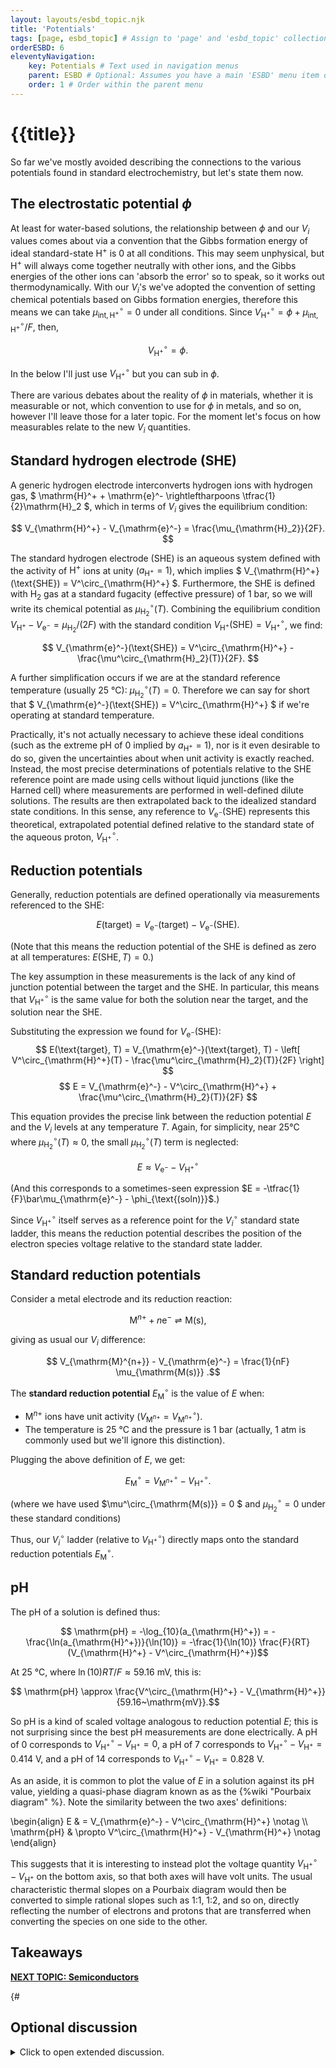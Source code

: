 ```yaml
---
layout: layouts/esbd_topic.njk
title: 'Potentials'
tags: [page, esbd_topic] # Assign to 'page' and 'esbd_topic' collections
orderESBD: 6
eleventyNavigation:
    key: Potentials # Text used in navigation menus
    parent: ESBD # Optional: Assumes you have a main 'ESBD' menu item defined elsewhere
    order: 1 # Order within the parent menu
---
```


# {{title}}

So far we've mostly avoided describing the connections to the various potentials found in standard electrochemistry, but let's state them now.

## The electrostatic potential $\phi$

At least for water-based solutions, the relationship between $\phi$ and our $V_i$ values comes about via a convention that the Gibbs formation energy of ideal standard-state $\mathrm{H}^+$ is 0 at all conditions. This may seem unphysical, but $\mathrm{H}^+$ will always come together neutrally with other ions, and the Gibbs energies of the other ions can 'absorb the error' so to speak, so it works out thermodynamically. With our $V_i$'s we've adopted the convention of setting chemical potentials based on Gibbs formation energies, therefore this means we can take $\mu^\circ_{\mathrm{int},\mathrm{H}^+} = 0$ under all conditions. Since $V^\circ_{\mathrm{H}^+} = \phi + \mu^\circ_{\mathrm{int},\mathrm{H}^+}/F$, then,

$$ V^\circ_{\mathrm{H}^+} = \phi.$$

In the below I'll just use $V^\circ_{\mathrm{H}^+}$ but you can sub in $\phi$.

There are various debates about the reality of $\phi$ in materials, whether it is measurable or not, which convention to use for $\phi$ in metals, and so on, however I'll leave those for a later topic. For the moment let's focus on how measurables relate to the new $V_i$ quantities.

## Standard hydrogen electrode (SHE)

A generic hydrogen electrode interconverts hydrogen ions with hydrogen gas, $ \mathrm{H}^+ + \mathrm{e}^- \rightleftharpoons \tfrac{1}{2}\mathrm{H}_2 $, which in terms of $V_i$ gives the equilibrium condition:

$$ V_{\mathrm{H}^+} - V_{\mathrm{e}^-} = \frac{\mu_{\mathrm{H}_2}}{2F}. $$

The standard hydrogen electrode (SHE) is an aqueous system defined with the activity of $\mathrm{H}^+$ ions at unity ($a_{\mathrm{H}^+} = 1$), which implies $ V_{\mathrm{H}^+}(\text{SHE}) = V^\circ_{\mathrm{H}^+} $. Furthermore, the SHE is defined with $\mathrm{H}_2$ gas at a standard fugacity (effective pressure) of 1 bar, so we will write its chemical potential as $\mu^\circ_{\mathrm{H}_2}(T)$. Combining the equilibrium condition $V_{\mathrm{H}^+} - V_{\mathrm{e}^-} = \mu_{\mathrm{H}_2}/(2F)$ with the standard condition $V_{\mathrm{H}^+}(\text{SHE}) = V^\circ_{\mathrm{H}^+}$, we find:

$$ V_{\mathrm{e}^-}(\text{SHE}) = V^\circ_{\mathrm{H}^+} - \frac{\mu^\circ_{\mathrm{H}_2}(T)}{2F}. $$

A further simplification occurs if we are at the standard reference temperature (usually 25&nbsp;°C): $\mu^\circ_{\mathrm{H}_2}(T) = 0$. Therefore we can say for short that $ V_{\mathrm{e}^-}(\text{SHE}) = V^\circ_{\mathrm{H}^+} $ if we're operating at standard temperature.

Practically, it's not actually necessary to achieve these ideal conditions (such as the extreme pH of 0 implied by $a_{\mathrm{H}^+} = 1$), nor is it even desirable to do so, given the uncertainties about when unit activity is exactly reached. Instead, the most precise determinations of potentials relative to the SHE reference point are made using cells without liquid junctions (like the Harned cell) where measurements are performed in well-defined dilute solutions. The results are then extrapolated back to the idealized standard state conditions. In this sense, any reference to $V_{\mathrm{e}^-}(\text{SHE})$ represents this theoretical, extrapolated potential defined relative to the standard state of the aqueous proton, $V^\circ_{\mathrm{H}^+}$.

## Reduction potentials

Generally, reduction potentials are defined operationally via measurements referenced to the SHE:

$$ E(\text{target}) = V_{\mathrm{e}^-}(\text{target}) - V_{\mathrm{e}^-}(\text{SHE}). $$

(Note that this means the reduction potential of the SHE is defined as zero at all temperatures: $E(\text{SHE}, T) = 0$.)

The key assumption in these measurements is the lack of any kind of junction potential between the target and the SHE. In particular, this means that $V^\circ_{\mathrm{H}^+}$ is the same value for both the solution near the target, and the solution near the SHE.

Substituting the expression we found for $V_{\mathrm{e}^-}(\text{SHE})$:
$$ E(\text{target}, T) = V_{\mathrm{e}^-}(\text{target}, T) - \left[ V^\circ_{\mathrm{H}^+}(T) - \frac{\mu^\circ_{\mathrm{H}_2}(T)}{2F} \right] $$
$$ E = V_{\mathrm{e}^-} - V^\circ_{\mathrm{H}^+} + \frac{\mu^\circ_{\mathrm{H}_2}(T)}{2F} $$

This equation provides the precise link between the reduction potential $E$ and the $V_i$ levels at any temperature $T$. Again, for simplicity, near 25°C where $\mu^\circ_{\mathrm{H}_2}(T) \approx 0$, the small $\mu^\circ_{\mathrm{H}_2}(T)$ term is neglected:

$$ E \approx V_{\mathrm{e}^-} - V^\circ_{\mathrm{H}^+} $$

(And this corresponds to a sometimes-seen expression $E = -\tfrac{1}{F}\bar\mu_{\mathrm{e}^-} - \phi_{\text{(soln)}}$.)

Since $V^\circ_{\mathrm{H}^+}$ itself serves as a reference point for the $V^\circ_{i}$ standard state ladder, this means the reduction potential describes the position of the electron species voltage relative to the standard state ladder.

## Standard reduction potentials

Consider a metal electrode and its reduction reaction:

$$ \mathrm{M}^{n+} + n \mathrm{e}^- \rightleftharpoons \mathrm{M(s)} , $$

giving as usual our $V_i$ difference:

$$ V_{\mathrm{M}^{n+}} - V_{\mathrm{e}^-} = \frac{1}{nF} \mu_{\mathrm{M(s)}} .$$

The **standard reduction potential** $E^\circ_{\mathrm{M}}$ is the value of $E$ when:

* $\mathrm{M}^{n+}$ ions have unit activity ($V_{\mathrm{M}^{n+}} = V^\circ_{\mathrm{M}^{n+}}$).
* The temperature is 25&nbsp;°C and the pressure is 1 bar (actually, 1 atm is commonly used but we'll ignore this distinction).

Plugging the above definition of $E$, we get:

$$ E^\circ_{\mathrm{M}} = V^\circ_{\mathrm{M}^{n+}} - V^\circ_{\mathrm{H}^+} .$$

(where we have used $\mu^\circ_{\mathrm{M(s)}} = 0 $ and $\mu^\circ_{\mathrm{H}_2} = 0$ under these standard conditions)

Thus, our $V^\circ_i$ ladder (relative to $V^\circ_{\mathrm{H}^+}$) directly maps onto the standard reduction potentials $E^\circ_{\mathrm{M}}$.

## pH

The pH of a solution is defined thus:

$$ \mathrm{pH} = -\log_{10}(a_{\mathrm{H}^+}) = -\frac{\ln(a_{\mathrm{H}^+})}{\ln(10)} = -\frac{1}{\ln(10)} \frac{F}{RT}(V_{\mathrm{H}^+} - V^\circ_{\mathrm{H}^+})$$

At 25&nbsp;°C, where $\ln(10)RT/F \approx 59.16~\mathrm{mV}$, this is:

$$ \mathrm{pH} \approx \frac{V^\circ_{\mathrm{H}^+} - V_{\mathrm{H}^+}}{59.16~\mathrm{mV}}.$$

So $\mathrm{pH}$ is a kind of scaled voltage analogous to reduction potential $E$; this is not surprising since the best pH measurements are done electrically. A pH of 0 corresponds to $V^\circ_{\mathrm{H}^+} - V_{\mathrm{H}^+} = 0$, a pH of 7 corresponds to $V^\circ_{\mathrm{H}^+} - V_{\mathrm{H}^+} = 0.414~\mathrm{V}$, and a pH of 14 corresponds to $V^\circ_{\mathrm{H}^+} - V_{\mathrm{H}^+} = 0.828~\mathrm{V}$.

As an aside, it is common to plot the value of $E$ in a solution against its $\mathrm{pH}$ value, yielding a quasi-phase diagram known as as the {%wiki "Pourbaix diagram" %}. Note the similarity between the two axes' definitions:

\begin{align}
E & =  V_{\mathrm{e}^-} - V^\circ_{\mathrm{H}^+} \notag \\\\
 \mathrm{pH} & \propto V^\circ_{\mathrm{H}^+} - V_{\mathrm{H}^+} \notag
\end{align}

This suggests that it is interesting to instead plot the voltage quantity $V^\circ_{\mathrm{H}^+} - V_{\mathrm{H}^+}$ on the bottom axis, so that both axes will have volt units. The usual characteristic thermal slopes on a Pourbaix diagram would then be converted to simple rational slopes such as 1:1, 1:2, and so on, directly reflecting the number of electrons and protons that are transferred when converting the species on one side to the other.

## Takeaways


[**NEXT TOPIC: Semiconductors**](../semiconductors/)

{#   

## Optional discussion

<details>
<summary>
Click to open extended discussion.
</summary>
#}
